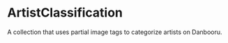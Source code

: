 # ArtistClassification
A collection that uses partial image tags to categorize artists on Danbooru.
